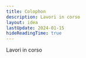 ```yaml
---
title: Colophon
description: Lavori in corso
layout: idea
lastUpdate: 2024-01-15
hideReadingTime: true
---
```


Lavori in corso